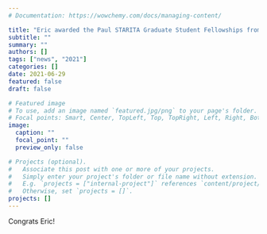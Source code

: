 ```yaml
---
# Documentation: https://wowchemy.com/docs/managing-content/

title: "Eric awarded the Paul STARITA Graduate Student Fellowships from the Faculty of Medicine"
subtitle: ""
summary: ""
authors: []
tags: ["news", "2021"]
categories: []
date: 2021-06-29
featured: false
draft: false

# Featured image
# To use, add an image named `featured.jpg/png` to your page's folder.
# Focal points: Smart, Center, TopLeft, Top, TopRight, Left, Right, BottomLeft, Bottom, BottomRight.
image:
  caption: ""
  focal_point: ""
  preview_only: false

# Projects (optional).
#   Associate this post with one or more of your projects.
#   Simply enter your project's folder or file name without extension.
#   E.g. `projects = ["internal-project"]` references `content/project/deep-learning/index.md`.
#   Otherwise, set `projects = []`.
projects: []
---
```


Congrats Eric!